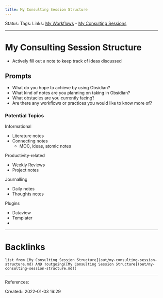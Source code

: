 ```yaml
---
title: My Consulting Session Structure
---
```

Status: 
Tags: 
Links: [My Workflows](out/my-workflows.md) - [My Consulting Sessions](out/my-consulting-sessions.md)
___
# My Consulting Session Structure
- Actively fill out a note to keep track of ideas discussed
## Prompts
- What do you hope to achieve by using Obsidian?
- What kind of notes are you planning on taking in Obsidian?
- What obstacles are you currently facing?
- Are there any workflows or practices you would like to know more of?

### Potential Topics
Informational
- Literature notes
- Connecting notes
	- MOC, ideas, atomic notes

Productivity-related
- Weekly Reviews
- Project notes

Journalling
- Daily notes
- Thoughts notes

Plugins
- Dataview
- Templater
- 
___
# Backlinks
```dataview
list from [My Consulting Session Structure](out/my-consulting-session-structure.md) AND !outgoing([My Consulting Session Structure](out/my-consulting-session-structure.md))
```
___
References:

Created:: 2022-01-03 16:29
